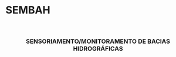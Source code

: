 # SEMBAH
<!-- PROJECT LOGO -->
<br />
<p align="center">

  <h3 align="center">SENSORIAMENTO/MONITORAMENTO DE BACIAS HIDROGRÁFICAS</h3>
</p>
